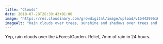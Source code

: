 ```yaml
---
title: "Clouds"
date: 2018-07-28T20:30:43+01:00
image: "https://res.cloudinary.com/growdigital/image/upload/v1544299616/clouds-42980252794.jpg"
imageAlt: "Rain clouds over trees, sunshine and shadows over trees and garden"
---
```


Yep, rain clouds over the #ForestGarden. Relief, 7mm of rain in 24 hours.
